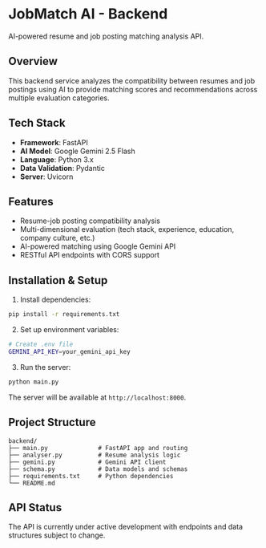 # JobMatch AI - Backend

AI-powered resume and job posting matching analysis API.

## Overview

This backend service analyzes the compatibility between resumes and job postings using AI to provide matching scores and recommendations across multiple evaluation categories.

## Tech Stack

- **Framework**: FastAPI
- **AI Model**: Google Gemini 2.5 Flash
- **Language**: Python 3.x
- **Data Validation**: Pydantic
- **Server**: Uvicorn

## Features

- Resume-job posting compatibility analysis
- Multi-dimensional evaluation (tech stack, experience, education, company culture, etc.)
- AI-powered matching using Google Gemini API
- RESTful API endpoints with CORS support

## Installation & Setup

1. Install dependencies:
```bash
pip install -r requirements.txt
```

2. Set up environment variables:
```bash
# Create .env file
GEMINI_API_KEY=your_gemini_api_key
```

3. Run the server:
```bash
python main.py
```

The server will be available at `http://localhost:8000`.

## Project Structure

```
backend/
├── main.py              # FastAPI app and routing
├── analyser.py          # Resume analysis logic
├── gemini.py            # Gemini API client
├── schema.py            # Data models and schemas
├── requirements.txt     # Python dependencies
└── README.md
```

## API Status

The API is currently under active development with endpoints and data structures subject to change.